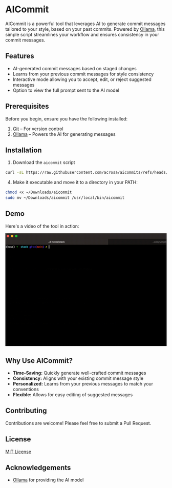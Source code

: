 # AICommit

AICommit is a powerful tool that leverages AI to generate commit messages tailored to your style, based on your past commits. Powered by [Ollama](https://ollama.com), this simple script streamlines your workflow and ensures consistency in your commit messages.

## Features

- AI-generated commit messages based on staged changes
- Learns from your previous commit messages for style consistency
- Interactive mode allowing you to accept, edit, or reject suggested messages
- Option to view the full prompt sent to the AI model

## Prerequisites

Before you begin, ensure you have the following installed:

1. [Git](https://git-scm.com) – For version control
2. [Ollama](https://ollama.com) – Powers the AI for generating messages

## Installation

1. Download the `aicommit` script
 ```bash
 curl -sL https://raw.githubusercontent.com/acrosa/aicommits/refs/heads/main/aicommit -o ~/Downloads/aicommit
 ```
4. Make it executable and move it to a directory in your PATH:
```bash
chmod +x ~/Downloads/aicommit
sudo mv ~/Downloads/aicommit /usr/local/bin/aicommit
```

## Demo
Here's a video of the tool in action:

![Demo](demo.gif)


## Why Use AICommit?

- **Time-Saving:** Quickly generate well-crafted commit messages
- **Consistency:** Aligns with your existing commit message style
- **Personalized:** Learns from your previous messages to match your conventions
- **Flexible:** Allows for easy editing of suggested messages

## Contributing

Contributions are welcome! Please feel free to submit a Pull Request.

## License

[MIT License](LICENSE)

## Acknowledgements

- [Ollama](https://ollama.com) for providing the AI model
